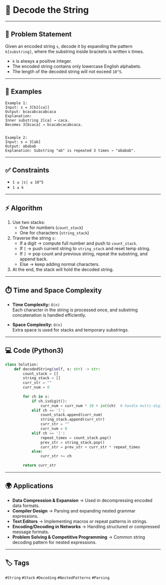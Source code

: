 # 🔐 Decode the String  

---

## 📝 Problem Statement  
Given an encoded string `s`, decode it by expanding the pattern `k[substring]`, where the substring inside brackets is written `k` times.  

- `k` is always a positive integer.  
- The encoded string contains only lowercase English alphabets.  
- The length of the decoded string will not exceed `10^5`.  

---

## 📌 Examples  
```text
Example 1:  
Input: s = 3[b2[ca]]
Output: bcacabcacabcaca
Explanation:
Inner substring 2[ca] → caca.
Becomes 3[bcaca] → bcacabcacabcaca.


Example 2:  
Input: s = 3[ab]
Output: ababab
Explanation: Substring "ab" is repeated 3 times → "ababab".
```
---

## ✅ Constraints  
- `1 ≤ |s| ≤ 10^5`  
- `1 ≤ k`  

---

## ⚡ Algorithm  
1. Use two stacks:  
   - One for numbers (`count_stack`)  
   - One for characters (`string_stack`)  
2. Traverse the string `s`:  
   - If a digit → compute full number and push to `count_stack`.  
   - If `[` → push current string to `string_stack` and reset temp string.  
   - If `]` → pop count and previous string, repeat the substring, and append back.  
   - Else → keep adding normal characters.  
3. At the end, the stack will hold the decoded string.  

---
## ⏱️ Time and Space Complexity  

- **Time Complexity:** `O(n)`  
  Each character in the string is processed once, and substring concatenation is handled efficiently.  

- **Space Complexity:** `O(n)`  
  Extra space is used for stacks and temporary substrings.  
---

## 💻 Code (Python3)

```python
class Solution:
    def decodedString(self, s: str) -> str:
        count_stack = []
        string_stack = []
        curr_str = ""
        curr_num = 0
        
        for ch in s:
            if ch.isdigit():
                curr_num = curr_num * 10 + int(ch)  # handle multi-digit numbers
            elif ch == '[':
                count_stack.append(curr_num)
                string_stack.append(curr_str)
                curr_str = ""
                curr_num = 0
            elif ch == ']':
                repeat_times = count_stack.pop()
                prev_str = string_stack.pop()
                curr_str = prev_str + curr_str * repeat_times
            else:
                curr_str += ch
        
        return curr_str
```
---
## 🌍 Applications  

- **Data Compression & Expansion** → Used in decompressing encoded data formats.  
- **Compiler Design** → Parsing and expanding nested grammar expressions.  
- **Text Editors** → Implementing macros or repeat patterns in strings.  
- **Encoding/Decoding in Networks** → Handling structured or compressed message formats.  
- **Problem Solving & Competitive Programming** → Common string decoding pattern for nested expressions.  
---
## 🏷️ Tags  

`#String` `#Stack` `#Decoding` `#NestedPatterns` `#Parsing`  

